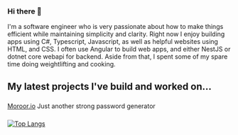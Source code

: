 ### Hi there 👋 

I'm a software engineer who is very passionate about how to make things efficient while maintaining simplicity and clarity.
Right now I enjoy building apps using C#, Typescript, Javascript, as well as helpful websites using HTML, and CSS.
I often use Angular to build web apps, and either NestJS or dotnet core webapi for backend.
Aside from that, I spent some of my spare time doing weightlifting and cooking.

<!--
**alydemah/alydemah** is a ✨ _special_ ✨ repository because its `README.md` (this file) appears on your GitHub profile.


<p align="center">
  
  <br><br>
  </p>


<details>
  
  
  </details>
Here are some ideas to get you started:

- 🔭 I’m currently working on ...
- 🌱 I’m currently learning ...
- 👯 I’m looking to collaborate on ...
- 🤔 I’m looking for help with ...
- 💬 Ask me about ...
- 📫 How to reach me: ...
- 😄 Pronouns: ...
- ⚡ Fun fact: ...
-->

## My latest projects I've build and worked on...

### 
[Moroor.io](https://moroor.io)
Just another strong password generator





###


[![Top Langs](https://github-readme-stats.vercel.app/api/top-langs/?username=alydemah)](https://github.com/alydemah/github-readme-stats)


